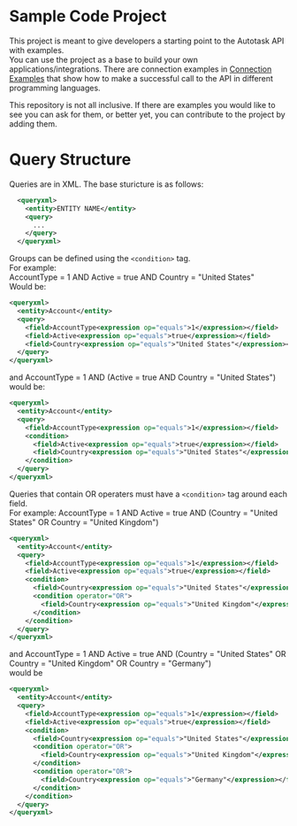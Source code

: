 # Sample Code Project
This project is meant to give developers a starting point to the Autotask API with examples.  
You can use the project as a base to build your own applications/integrations. There are connection examples in [Connection Examples](https://github.com/AutotaskDevelopment/Sample-Code/tree/master/Connection%20Examples) that show how to make a successful call to the API in different programming languages.

This repository is not all inclusive. If there are examples you would like to see you can ask for them, or better yet, you can contribute to the project by adding them.

# Query Structure
Queries are in XML.
The base sturicture is as follows:   
```xml 
  <queryxml>  
    <entity>ENTITY NAME</entity>    
    <query>  
      ...   
    </query>   
  </queryxml>
```
Groups can be defined using the ```<condition>``` tag.   
For example:   
AccountType = 1 AND Active = true AND Country = "United States"   
Would be:   
```xml
<queryxml>
  <entity>Account</entity>
  <query>
    <field>AccountType<expression op="equals">1</expression></field>
    <field>Active<expression op="equals">true</expression></field>
    <field>Country<expression op="equals">"United States"</expression></field>
  </query>
</queryxml>
```
and AccountType = 1 AND (Active = true AND Country = "United States") would be:    
```xml
<queryxml>
  <entity>Account</entity>
  <query>
    <field>AccountType<expression op="equals">1</expression></field>
    <condition>
      <field>Active<expression op="equals">true</expression></field>
      <field>Country<expression op="equals">"United States"</expression></field>
    </condition>
  </query>
</queryxml>
```

Queries that contain OR operaters must have a ```<condition>``` tag around each field.   
For example: AccountType = 1 AND Active = true AND (Country = "United States" OR Country = "United Kingdom")   
```xml
<queryxml>
  <entity>Account</entity>
  <query>
    <field>AccountType<expression op="equals">1</expression></field>
    <field>Active<expression op="equals">true</expression></field>
    <condition>
      <field>Country<expression op="equals">"United States"</expression></field>
      <condition operator="OR">
        <field>Country<expression op="equals">"United Kingdom"</expression></field>
      </condition>
    </condition>    
  </query>
</queryxml>
```

and AccountType = 1 AND Active = true AND (Country = "United States" OR Country = "United Kingdom" OR Country = "Germany")   
would be   
```xml
<queryxml>
  <entity>Account</entity>
  <query>
    <field>AccountType<expression op="equals">1</expression></field>
    <field>Active<expression op="equals">true</expression></field>
    <condition>
      <field>Country<expression op="equals">"United States"</expression></field>
      <condition operator="OR">
        <field>Country<expression op="equals">"United Kingdom"</expression></field>
      </condition>
      <condition operator="OR">
        <field>Country<expression op="equals">"Germany"</expression></field>
      </condition>
    </condition>    
  </query>
</queryxml>
```
